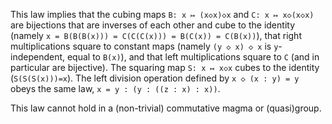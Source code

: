 This law implies that the cubing maps `B: x ↦ (x◇x)◇x` and `C: x ↦ x◇(x◇x)` are bijections that are inverses of each other and cube to the identity (namely `x = B(B(B(x))) = C(C(C(x))) = B(C(x)) = C(B(x))`), that right multiplications square to constant maps (namely `(y ◇ x) ◇ x` is `y`-independent, equal to `B(x)`), and that left multiplications square to `C` (and in particular are bijective).  The squaring map `S: x ↦ x◇x` cubes to the identity (`S(S(S(x)))=x`).  The left division operation defined by `x ◇ (x : y) = y` obeys the same law, `x = y : (y : ((z : x) : x))`.

This law cannot hold in a (non-trivial) commutative magma or (quasi)group.
